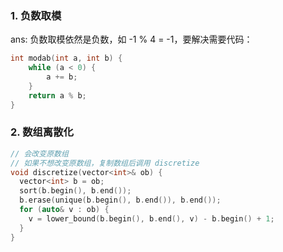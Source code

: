 ### 1. 负数取模
ans: 负数取模依然是负数，如 -1 % 4 = -1，要解决需要代码：

```c++
int modab(int a, int b) {
	while (a < 0) {
		a += b;
	}
	return a % b;
}
```

### 2. 数组离散化

```cpp
// 会改变原数组
// 如果不想改变原数组，复制数组后调用 discretize
void discretize(vector<int>& ob) {
  vector<int> b = ob;
  sort(b.begin(), b.end());
  b.erase(unique(b.begin(), b.end()), b.end());
  for (auto& v : ob) {
    v = lower_bound(b.begin(), b.end(), v) - b.begin() + 1;
  }
}
```

